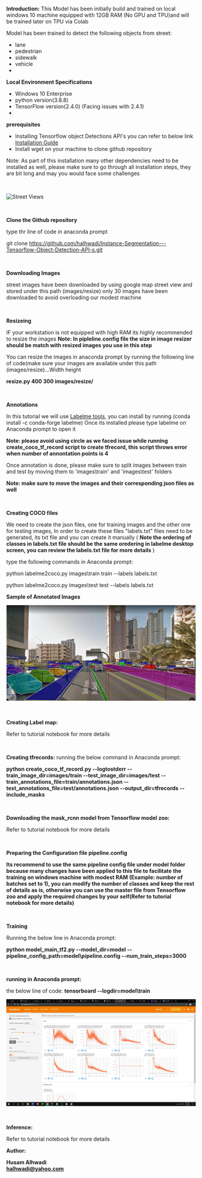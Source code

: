 **Introduction:**
 This Model has been initially build and trained on local windows 10 machine equipped with 12GB RAM (No GPU and TPU)and will be trained later on TPU via Colab

Model has been trained to detect the following objects from street:

- lane
- pedestrian
- sidewalk
- vehicle  
- 

**Local Environment Specifications**

- Windows 10 Enterprise
- python version(3.8.8)
- TensorFlow version(2.4.0) (Facing issues with 2.4.1)  
- 

**prerequisites**

- Installing Tensorflow object Detections API&#39;s you can refer to below link [Installation Guide](http://https/tensorflow-object-detection-api-tutorial.readthedocs.io/en/latest/install.html)
- Install wget on your machine to clone github repository

Note: As part of this installation many other dependencies need to be installed as well, please make sure to go through all installation steps, they are bit long and may you would face some challenges  

<br>

![Street Views](https://github.com/halhwadi/Instance-Segmentation---Tensorflow-Object-Detection-API-s/blob/main/videos/segemntation.gif)

<br>

**Clone the Github repository**  

type thr line of code in anaconda prompt  

git clone https://github.com/halhwadi/Instance-Segmentation---Tensorflow-Object-Detection-API-s.git  

<br>

**Downloading Images**  

 street images have been downloaded by using google map street view and stored under this path (images/resize)
 only 30 images have been downloaded to avoid overloading our modest machine  
 
<br> 

**Resizeing**

IF your workstation is not equipped with high RAM its highly recommended to resize the images
**Note: In pipleline.config file the size in image resizer should be match with resized images you use in this step**

You can resize the images in anaconda prompt by running the following line of code(make sure your images are available under
 this path (images/resize)...Width height

**resize.py 400 300 images/resize/**  


<br>

**Annotations**  


In this tutorial we will use [Labelme tools](https://github.com/wkentaro/labelme), you can install by running (conda install -c conda-forge labelme)
 Once its installed please type labelme on Anaconda prompt to open it

**Note: please avoid using circle as we faced issue while running create\_coco\_tf\_record script to create tfrecord, this script throws error when number of annontation points is 4**

Once annotation is done, please make sure to split images between train and test by moving them to &#39;images\train&#39; and &#39;images\test&#39; folders

**Note: make sure to move the images and their corresponding json files as well**  

<br>

**Creating COCO files**

We need to create the json files, one for training images and the other one for testing images, In order to create these files &quot;labels.txt&quot; files need to be generated, its txt file and you can create it manually ( **Note the ordering of classes in labels.txt file should be the same oredering in labelme desktop screen, you can review the labels.txt file for more details** )

type the following commands in Anaconda prompt:

python labelme2coco.py images\train train --labels labels.txt

python labelme2coco.py images\test test --labels labels.txt

**Sample of Annotated Images**

![](https://github.com/halhwadi/Instance-Segmentation---Tensorflow-Object-Detection-API-s/blob/main/images/Annoated.png)  

<br>

**Creating Label map:**

Refer to tutorial notebook for more details  

<br>

**Creating tfrecords:**
 running the below command in Anaconda prompt:

**python create\_coco\_tf\_record.py --logtostderr --train\_image\_dir=images/train --test\_image\_dir=images/test --train\_annotations\_file=train/annotations.json --test\_annotations\_file=test/annotations.json --output\_dir=tfrecords --include\_masks**  

<br>

**Downloading the mask\_rcnn model from Tensorflow model zoo:**

Refer to tutorial notebook for more details  

<br>

**Preparing the Configuration file pipeline.config**

**Its recommend to use the same pipeline config file under model folder because many changes have been applied to this file to facilitate the training on windows machine with modest RAM (Example: number of batches set to 1), you can modify the number of classes and keep the rest of details as is, otherwise you can use the master file from Tensorflow zoo and apply the required changes by your self(**Refer to tutorial notebook for more details**)**  

<br>

**Training**

Running the below line in Anaconda prompt:

**python model\_main\_tf2.py --model\_dir=model --pipeline\_config\_path=model\pipeline.config --num\_train\_steps=3000**  


<br>

**running in Anaconda prompt:**

the below line of code:
**tensorboard --logdir=model\train**

![](https://github.com/halhwadi/Instance-Segmentation---Tensorflow-Object-Detection-API-s/blob/main/images/tensorboard.jpg)  

<br>

**Inference:**

Refer to tutorial notebook for more details  

**Author:**  

**Husam Alhwadi**  
**halhwadi@yahoo.com**
